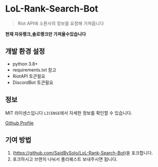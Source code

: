 # LoL-Rank-Search-Bot
> Riot API에 소환사의 정보를 요청해 가져옵니다

**현재 자유랭크,솔로랭크만 가져올수있습니다**  

## 개발 환경 설정

* python 3.8+
* requirements.txt 참고
* RiotAPI 토큰필요
* DiscordBot 토큰필요
## 정보

MIT 라이센스입니다
``LICENSE``에서 자세한 정보를 확인할 수 있습니다.

[Github Profile](https://github.com/saidbysolo/)

## 기여 방법

1. (<https://github.com/SaidBySolo/LoL-Rank-Search-Bot>)을 포크합니다.
2. 포크하시고 브랜치 나눠서 풀리퀘스트 보내주시면 됩니다.
